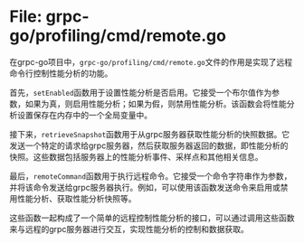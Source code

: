 # File: grpc-go/profiling/cmd/remote.go

在grpc-go项目中，`grpc-go/profiling/cmd/remote.go`文件的作用是实现了远程命令行控制性能分析的功能。

首先，`setEnabled`函数用于设置性能分析是否启用。它接受一个布尔值作为参数，如果为真，则启用性能分析；如果为假，则禁用性能分析。该函数会将性能分析设置保存在内存中的一个全局变量中。

接下来，`retrieveSnapshot`函数用于从grpc服务器获取性能分析的快照数据。它发送一个特定的请求给grpc服务器，然后获取服务器返回的数据，即性能分析的快照。这些数据包括服务器上的性能分析事件、采样点和其他相关信息。

最后，`remoteCommand`函数用于执行远程命令。它接受一个命令字符串作为参数，并将该命令发送给grpc服务器执行。例如，可以使用该函数发送命令来启用或禁用性能分析、获取性能分析快照等。

这些函数一起构成了一个简单的远程控制性能分析的接口，可以通过调用这些函数来与远程的grpc服务器进行交互，实现性能分析的控制和数据获取。

